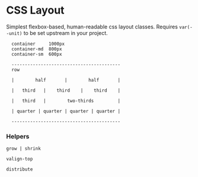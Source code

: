 # CSS Layout

Simplest flexbox-based, human-readable css layout classes.
Requires `var(--unit)` to be set upstream in your project.

```
  container     1000px
  container-md  800px
  container-sm  600px

  -----------------------------------------
  row

  |        half       |        half       |

  |   third   |    third    |    third    |

  |   third   |        two-thirds         |

  | quarter | quarter | quarter | quarter |

  -----------------------------------------
```

### Helpers

`grow | shrink`

`valign-top`

`distribute`
